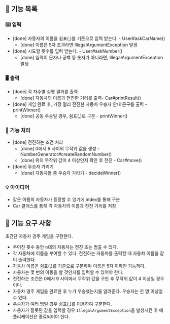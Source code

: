 ## 📜 기능 목록

### ⌨️ 입력

- [done] 자동자의 이름을 쉼표(,)를 기준으로 입력 받는다. - User#askCarName()
  - [done] 이름은 5자 초과라면 IllegalArgumentException 발생 
- [done] 시도할 횟수를 입력 받는다. - User#askNumber()
  - [done] 입력이 문자나 공백 등 숫자가 아니라면, IllegalArgumentException 발생 

### 🖥️ 출력

- [done] 각 차수별 실행 결과를 출력 
  - [done] 자동차의 이름과 전진한 거리를 출력- Car#printResult()
- [done] 게임 완료 후, 가장 멀리 전진한 자동차 우승자 안내 문구를 출력 - printWinner()
  - [done] 공동 우승일 경우, 쉼표(,)로 구분 - printWinner()

### 📱 기능 처리

- [done] 전진하는 조건 처리 
  - [done] 0에서 9 사이의 무작위 값을 생성 - NumberGenerator#createRandomNumber()
  - [done] 위의 무작위 값이 4 이상인지 확인 후 전진 - Car#move()
- [done] 우승자 가리기
  - [done] 자동차들 중 우승자 가리기 - decideWinner()

### 💡 아이디어

- 같은 이름의 자동차가 등장할 수 있기에 index를 통해 구분
- Car 클래스를 통해 각 자동차의 이름과 전진 거리를 저장

## 🚀 기능 요구 사항

초간단 자동차 경주 게임을 구현한다.

- 주어진 횟수 동안 n대의 자동차는 전진 또는 멈출 수 있다.
- 각 자동차에 이름을 부여할 수 있다. 전진하는 자동차를 출력할 때 자동차 이름을 같이 출력한다.
- 자동차 이름은 쉼표(,)를 기준으로 구분하며 이름은 5자 이하만 가능하다.
- 사용자는 몇 번의 이동을 할 것인지를 입력할 수 있어야 한다.
- 전진하는 조건은 0에서 9 사이에서 무작위 값을 구한 후 무작위 값이 4 이상일 경우이다.
- 자동차 경주 게임을 완료한 후 누가 우승했는지를 알려준다. 우승자는 한 명 이상일 수 있다.
- 우승자가 여러 명일 경우 쉼표(,)를 이용하여 구분한다.
- 사용자가 잘못된 값을 입력할 경우 `IllegalArgumentException`을 발생시킨 후 애플리케이션은 종료되어야 한다.